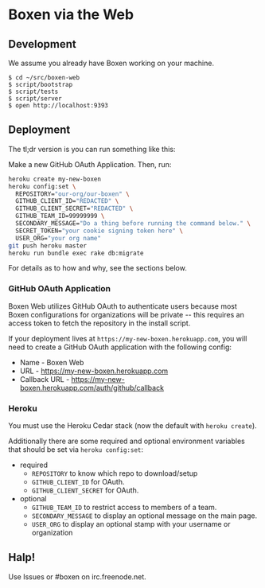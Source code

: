 # Boxen via the Web

## Development

We assume you already have Boxen working on your machine.

    $ cd ~/src/boxen-web
    $ script/bootstrap
    $ script/tests
    $ script/server
    $ open http://localhost:9393

## Deployment

The tl;dr version is you can run something like this:

Make a new GitHub OAuth Application. Then, run:

``` sh
heroku create my-new-boxen
heroku config:set \
  REPOSITORY="our-org/our-boxen" \
  GITHUB_CLIENT_ID="REDACTED" \
  GITHUB_CLIENT_SECRET="REDACTED" \
  GITHUB_TEAM_ID=99999999 \
  SECONDARY_MESSAGE="Do a thing before running the command below." \
  SECRET_TOKEN="your cookie signing token here" \
  USER_ORG="your org name"
git push heroku master
heroku run bundle exec rake db:migrate
```

For details as to how and why, see the sections below.

### GitHub OAuth Application

Boxen Web utilizes GitHub OAuth to authenticate users because most Boxen
configurations for organizations will be private -- this requires an access
token to fetch the repository in the install script.

If your deployment lives at `https://my-new-boxen.herokuapp.com`,
you will need to create a GitHub OAuth application with the following config:

* Name - Boxen Web
* URL  - https://my-new-boxen.herokuapp.com
* Callback URL - https://my-new-boxen.herokuapp.com/auth/github/callback

### Heroku

You must use the Heroku Cedar stack (now the default with `heroku create`).

Additionally there are some required and optional environment variables that
should be set via `heroku config:set`:

* required
  * `REPOSITORY` to know which repo to download/setup
  * `GITHUB_CLIENT_ID` for OAuth.
  * `GITHUB_CLIENT_SECRET` for OAuth.
* optional
  * `GITHUB_TEAM_ID` to restrict access to members of a team.
  * `SECONDARY_MESSAGE` to display an optional message on the main page.
  * `USER_ORG` to display an optional stamp with your username or
organization

## Halp!

Use Issues or #boxen on irc.freenode.net.
